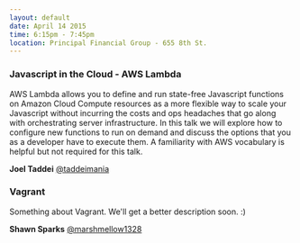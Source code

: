 ```yaml
---
layout: default
date: April 14 2015
time: 6:15pm - 7:45pm
location: Principal Financial Group - 655 8th St.
---
```


### Javascript in the Cloud - AWS Lambda

AWS Lambda allows you to define and run state-free Javascript functions on Amazon Cloud Compute resources as a more flexible way to scale your Javascript without incurring the costs and ops headaches that go along with orchestrating server infrastructure. In this talk we will explore how to configure new functions to run on demand and discuss the options that you as a developer have to execute them. A familiarity with AWS vocabulary is helpful but not required for this talk.

**Joel Taddei**
[@taddeimania](https://twitter.com/taddeimania)


### Vagrant
Something about Vagrant. We'll get a better description soon. :)

**Shawn Sparks**
[@marshmellow1328](https://twitter.com/marshmellow1328)